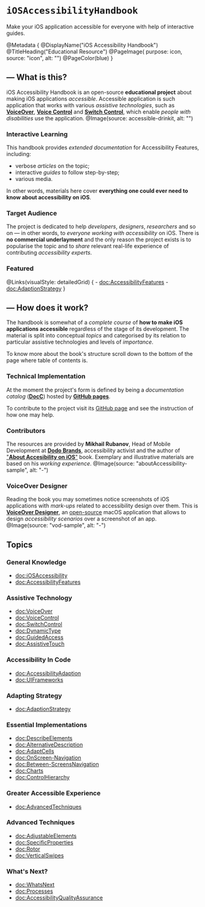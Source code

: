 # ``iOSAccessibilityHandbook``

Make your iOS application accessible for everyone with help of interactive guides.

@Metadata {
    @DisplayName("iOS Accessibility Handbook")
    @TitleHeading("Educational Resource")
    @PageImage(
        purpose: icon, 
        source: "icon", 
        alt: "")
    @PageColor(blue)
}

## — What is this?

iOS Accessibility Handbook is an open-source **educational project** about making iOS applications *accessible*. Accessible application is such application that works with various *assistive technologies*, such as [**VoiceOver**](https://www.apple.com/accessibility/voiceover), [**Voice Control**](https://support.apple.com/en-us/HT210417) and [**Switch Control**](https://support.apple.com/en-us/HT201370), which enable *people with disabilities* use the application. 
@Image(source: accessible-drinkit, alt: "")

### Interactive Learning
This handbook provides *extended documentation* for Accessibility Features, including:
- verbose *articles* on the topic;
- interactive *guides* to follow step-by-step;
- various media.

In other words, materials here cover **everything one could ever need to know about accessibility on iOS**. 

### Target Audience
The project is dedicated to help *developers*, *designers*, *researchers* and so on — in other words, to *everyone working with accessibility* on iOS. There is **no commercial underlayment** and the only reason the project exists is to popularise the topic and to *share* relevant real-life experience of contributing *accessibility experts*.

### Featured
@Links(visualStyle: detailedGrid) {
    - <doc:AccessibilityFeatures>
    - <doc:AdaptionStrategy>
}

## — How does it work? 

The handbook is somewhat of a *complete course* of **how to make iOS applications accessible** regardless of the stage of its development. The material is split into conceptual *topics* and categorised by its relation to particular assistive technologies and levels of *importance*. 

To know more about the book's structure scroll down to the bottom of the page where table of contents is.

### Technical Implementation
At the moment the project's form is defined by being a *documentation catalog* ([**DocC**](https://www.swift.org/documentation/docc)) hosted by [**GitHub pages**](https://pages.github.com). 

To contribute to the project visit its [GitHub page](https://github.com/VODGroup/AccessibilityDocumentation) and see the instruction of how one may help.

### Contributors
The resources are provided by **Mikhail Rubanov**, Head of Mobile Development at [**Dodo Brands**](https://dodobrands.io), accessibility activist and the author of ["**About Accesibility on iOS**"]( https://rubanov.dev/a11y-book) book. Exemplary and illustrative materials are based on his *working experience*. 
@Image(source: "aboutAccessibility-sample", alt: "-")

### VoiceOver Designer
Reading the book you may sometimes notice screenshots of iOS applications with *mark-ups* related to accessibility design over them. This is [**VoiceOver Designer**](https://rubanov.dev/voice-over-designer), an [open-source](https://github.com/VODGroup/VoiceOverDesigner) macOS application that allows to design *accessibility scenarios* over a screenshot of an app. 
@Image(source: "vod-sample", alt: "-")



## Topics
### General Knowledge
- <doc:iOSAccessibility>
- <doc:AccessibilityFeatures>

### Assistive Technology
- <doc:VoiceOver>
- <doc:VoiceControl>
- <doc:SwitchControl>
- <doc:DynamicType>
- <doc:GuidedAccess>
- <doc:AssistiveTouch>

### Accessibility In Code
- <doc:AccessibilityAdaption>
- <doc:UIFrameworks>

### Adapting Strategy
- <doc:AdaptionStrategy>

### Essential Implementations
- <doc:DescribeElements>
- <doc:AlternativeDescription>
- <doc:AdaptCells>
- <doc:OnScreen-Navigation>
- <doc:Between-ScreensNavigation>
- <doc:Charts>
- <doc:ControlHierarchy>

### Greater Accessible Experience
- <doc:AdvancedTechniques>

### Advanced Techniques
- <doc:AdjustableElements>
- <doc:SpecificProperties>
- <doc:Rotor>
- <doc:VerticalSwipes>

### What's Next?
- <doc:WhatsNext>
- <doc:Processes>
- <doc:AccessibilityQualityAssurance>
